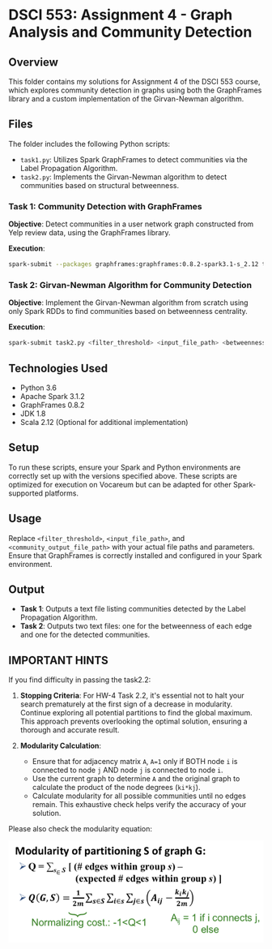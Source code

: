 
# DSCI 553: Assignment 4 - Graph Analysis and Community Detection

## Overview

This folder contains my solutions for Assignment 4 of the DSCI 553 course, which explores community detection in graphs using both the GraphFrames library and a custom implementation of the Girvan-Newman algorithm.

## Files

The folder includes the following Python scripts:

- `task1.py`: Utilizes Spark GraphFrames to detect communities via the Label Propagation Algorithm.
- `task2.py`: Implements the Girvan-Newman algorithm to detect communities based on structural betweenness.

### Task 1: Community Detection with GraphFrames

**Objective**: Detect communities in a user network graph constructed from Yelp review data, using the GraphFrames library.

**Execution**:

```bash
spark-submit --packages graphframes:graphframes:0.8.2-spark3.1-s_2.12 task1.py <filter_threshold> <input_file_path> <community_output_file_path>
```

### Task 2: Girvan-Newman Algorithm for Community Detection

**Objective**: Implement the Girvan-Newman algorithm from scratch using only Spark RDDs to find communities based on betweenness centrality.

**Execution**:

```bash
spark-submit task2.py <filter_threshold> <input_file_path> <betweenness_output_file_path> <community_output_file_path>
```

## Technologies Used

- Python 3.6
- Apache Spark 3.1.2
- GraphFrames 0.8.2
- JDK 1.8
- Scala 2.12 (Optional for additional implementation)

## Setup

To run these scripts, ensure your Spark and Python environments are correctly set up with the versions specified above. These scripts are optimized for execution on Vocareum but can be adapted for other Spark-supported platforms.

## Usage

Replace `<filter_threshold>`, `<input_file_path>`, and `<community_output_file_path>` with your actual file paths and parameters. Ensure that GraphFrames is correctly installed and configured in your Spark environment.

## Output

- **Task 1**: Outputs a text file listing communities detected by the Label Propagation Algorithm.
- **Task 2**: Outputs two text files: one for the betweenness of each edge and one for the detected communities.

## IMPORTANT HINTS

If you find difficulty in passing the task2.2:

1. **Stopping Criteria**: For HW-4 Task 2.2, it's essential not to halt your search prematurely at the first sign of a decrease in modularity. Continue exploring all potential partitions to find the global maximum. This approach prevents overlooking the optimal solution, ensuring a thorough and accurate result.

2. **Modularity Calculation**:
   - Ensure that for adjacency matrix `A`, `A=1` only if BOTH node `i` is connected to node `j` AND node `j` is connected to node `i`.
   - Use the current graph to determine `A` and the original graph to calculate the product of the node degrees (`ki*kj`).
   - Calculate modularity for all possible communities until no edges remain. This exhaustive check helps verify the accuracy of your solution.

Please also check the modularity equation:

![alt text](image.png)
